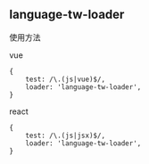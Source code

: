 ## language-tw-loader


使用方法

vue

```
{
    test: /\.(js|vue)$/,
    loader: 'language-tw-loader',
}
```


react

```
{
    test: /\.(js|jsx)$/,
    loader: 'language-tw-loader',
}
```
